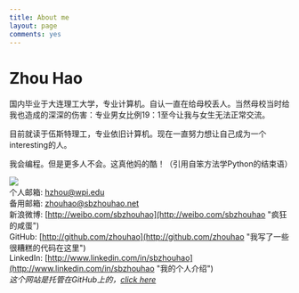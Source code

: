```yaml
---
title: About me
layout: page
comments: yes
---
```

  
# Zhou Hao      
国内毕业于大连理工大学，专业计算机。自认一直在给母校丢人。当然母校当时给我也造成的深深的伤害：专业男女比例19：1至今让我与女生无法正常交流。      
       
目前就读于伍斯特理工，专业依旧计算机。现在一直努力想让自己成为一个interesting的人。   
       
我会编程。但是更多人不会。这真他妈的酷！（引用自笨方法学Python的结束语）      


<a target="_blank" href="http://mail.qq.com/cgi-bin/qm_share?t=qm_mailme&email=IVtJTlRJQE5RTVRVTmFQUA9CTkw" style="text-decoration:none;"><img style="float:left;" src="http://rescdn.qqmail.com/zh_CN/htmledition/images/function/qm_open/ico_mailme_12.png"/></a>      
个人邮箱: [hzhou@wpi.edu](mailto:hzhou@wpi.edu "Send Me Email, and I can reply you in 5 Min")    
备用邮箱: [zhouhao@sbzhouhao.net](mailto:zhouhao@sbzhouhao.net "Yeah, I do not always check this.")     
新浪微博: [http://weibo.com/sbzhouhao](http://weibo.com/sbzhouhao "疯狂的咸蛋")       
GitHub:   [http://github.com/zhouhao](http://github.com/zhouhao "我写了一些很糟糕的代码在这里")       
LinkedIn: [http://www.linkedin.com/in/sbzhouhao](http://www.linkedin.com/in/sbzhouhao "我的个人介绍")       
*这个网站是托管在GitHub上的，[click here](https://github.com/zhouhao/zhouhao.github.io "find the code")*

<!--<iframe width="600" height="500" class="share_self"  frameborder="0" scrolling="no" src="http://widget.weibo.com/weiboshow/index.php?language=&width=600&height=500&fansRow=1&ptype=1&speed=0&skin=1&isTitle=1&noborder=1&isWeibo=1&isFans=1&uid=2184854490&verifier=72498178&dpc=1"></iframe>     
-->
